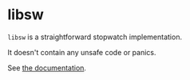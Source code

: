 # libsw

`libsw` is a straightforward stopwatch implementation.

It doesn't contain any unsafe code or panics.

See [the documentation](https://docs.rs/libsw).

